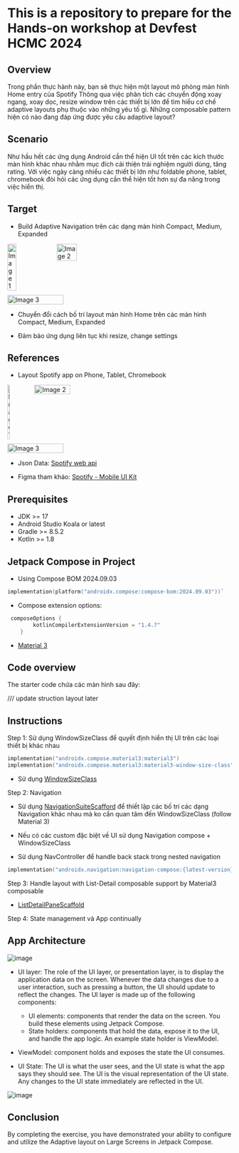 # This is a repository to prepare for the Hands-on workshop at Devfest HCMC 2024

## Overview

Trong phần thực hành này, bạn sẽ thực hiện một layout mô phỏng màn hình Home entry của Spotify
Thông qua việc phân tích các chuyển động xoay ngang, xoay dọc, resize window trên các thiết bị lớn để tìm hiểu cơ chế adaptive layouts phụ thuộc vào những yêu tố gì.
Những composable pattern hiện có nào đang đáp ứng được yêu cầu adaptive layout?

## Scenario

Như hầu hết các ứng dụng Android cần thể hiện UI tốt trên các kích thước màn hình khác nhau nhằm mục đích cải thiện trải nghiệm người dùng, tăng rating.
Với việc ngày càng nhiều các thiết bị lớn như foldable phone, tablet, chromebook đòi hỏi các ứng dụng cần thể hiện tốt hơn sự đa năng trong việc hiển thị.

## Target

- Build Adaptive Navigation trên các dạng màn hình Compact, Medium, Expanded

<div style="display: flex; flex-wrap: wrap; gap: 10px;">
  <img src="https://github.com/user-attachments/assets/d6a92b85-7f91-491c-8ab1-7a0ac9f05ddb" alt="Image 1" style="width: 20%;">
  <img src="https://github.com/user-attachments/assets/75975f17-5019-4f72-a2b2-fb8f5be44b47" alt="Image 2" style="width: 30%;">
  <img src="https://github.com/user-attachments/assets/32b36ace-ec5f-4874-abf7-cdb860f734cc" alt="Image 3" style="width: 50%;">
</div>

- Chuyển đổi cách bố trí layout màn hình Home trên các màn hình Compact, Medium, Expanded

- Đảm bảo ứng dụng liên tục khi resize, change settings

## References

- Layout Spotify app on Phone, Tablet, Chromebook 

<div style="display: flex; flex-wrap: wrap; gap: 10px;">
  <img src="https://github.com/user-attachments/assets/36c25e71-e767-4dbe-b847-50fb9feb7150" alt="Image 1" style="width: 10%;">
  <img src="https://github.com/user-attachments/assets/e17a0d50-d867-417b-95b2-9cb07b202ef2" alt="Image 2" style="width: 40%;">
  <img src="https://github.com/user-attachments/assets/79f32ca0-7b4f-42dd-8c13-23794f05d484" alt="Image 3" style="width: 50%;">
</div>

- Json Data: [Spotify web api](https://developer.spotify.com/documentation/web-api)

- Figma tham khảo: [Spotify - Mobile UI Kit](https://www.figma.com/community/file/1052832340031141040)

## Prerequisites

- JDK >= 17 
- Android Studio Koala or latest
- Gradle >= 8.5.2
- Kotlin >= 1.8 

## Jetpack Compose in Project

- Using Compose BOM 2024.09.03

 ```kotlin
 implementation(platform("androidx.compose:compose-bom:2024.09.03"))`
```

- Compose extension options: 

```kotlin
 composeOptions {
        kotlinCompilerExtensionVersion = "1.4.7"
    }
```

- [Material 3](https://m3.material.io/)


## Code overview


The starter code chứa các màn hình sau đây:

/// update struction layout later


## Instructions

Step 1: Sử dụng WindowSizeClass để quyết định hiển thị UI trên các loại thiết bị khác nhau 

```kotlin
implementation("androidx.compose.material3:material3")
implementation("androidx.compose.material3:material3-window-size-class")
```

- Sử dụng [WindowSizeClass](https://developer.android.com/develop/ui/compose/layouts/adaptive/use-window-size-classes) 

Step 2: Navigation

- Sử dụng [NavigationSuiteScafford](https://developer.android.com/develop/ui/compose/layouts/adaptive/build-adaptive-navigation) để thiết lập các bố trí các dạng Navigation khác nhau mà ko cần quan tâm đến WindowSizeClass (follow Material 3)

- Nếu có các custom đặc biệt về UI sử dụng Navigation compose + WindowSizeClass 

- Sử dụng NavController để handle back stack trong nested navigation

```kotlin
implementation("androidx.navigation:navigation-compose:{latest-version}")
```

Step 3: Handle layout with List-Detail composable support by Material3 composable

- [ListDetailPaneScaffold](https://developer.android.com/develop/ui/compose/layouts/adaptive/list-detail)

Step 4: State management và App continually 

## App Architecture 

![image](https://github.com/user-attachments/assets/d97c34b1-ccb6-423a-b18f-98d00052a368)

- UI layer: The role of the UI layer, or presentation layer, is to display the application data on the screen. Whenever the data changes due to a user interaction, such as pressing a button, the UI should update to reflect the changes.
The UI layer is made up of the following components:

  - UI elements: components that render the data on the screen. You build these elements using Jetpack Compose.
  - State holders: components that hold the data, expose it to the UI, and handle the app logic. An example state holder is ViewModel.

- ViewModel: component holds and exposes the state the UI consumes.

- UI State:
The UI is what the user sees, and the UI state is what the app says they should see. The UI is the visual representation of the UI state. Any changes to the UI state immediately are reflected in the UI.


![image](https://github.com/user-attachments/assets/2ed52356-3636-4b51-bae0-5668fc304639)





## Conclusion

By completing the exercise, you have demonstrated your ability to configure and utilize the Adaptive layout on Large Screens in Jetpack Compose. 


